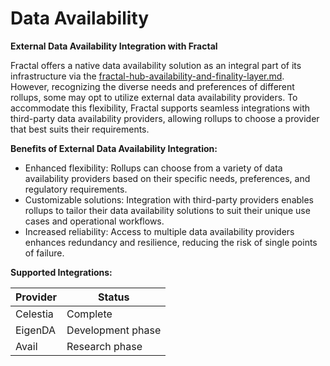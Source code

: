 # Data Availability

**External Data Availability Integration with Fractal**

Fractal offers a native data availability solution as an integral part of its infrastructure via the [fractal-hub-availability-and-finality-layer.md](../architecture/fractal-hub-availability-and-finality-layer.md "mention"). However, recognizing the diverse needs and preferences of different rollups, some may opt to utilize external data availability providers. To accommodate this flexibility, Fractal supports seamless integrations with third-party data availability providers, allowing rollups to choose a provider that best suits their requirements.

**Benefits of External Data Availability Integration:**

* Enhanced flexibility: Rollups can choose from a variety of data availability providers based on their specific needs, preferences, and regulatory requirements.
* Customizable solutions: Integration with third-party providers enables rollups to tailor their data availability solutions to suit their unique use cases and operational workflows.
* Increased reliability: Access to multiple data availability providers enhances redundancy and resilience, reducing the risk of single points of failure.

**Supported Integrations:**

| Provider | Status            |
| -------- | ----------------- |
| Celestia | Complete          |
| EigenDA  | Development phase |
| Avail    | Research phase    |
